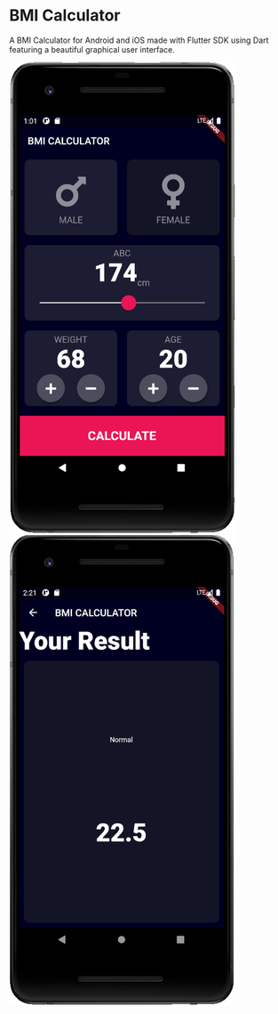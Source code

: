 # BMI Calculator

A BMI Calculator for Android and iOS made with Flutter SDK using Dart featuring a beautiful graphical user interface.

![Finished App](/images/Screenshot_1.png) ![Finished App](/images/Screenshot_2.png)

